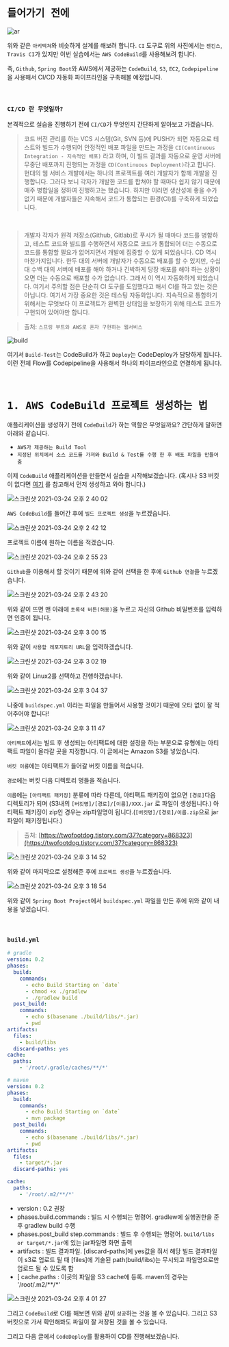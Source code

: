 # `들어가기 전에`

![ar](https://t1.daumcdn.net/cfile/tistory/99A7B34E5AC9EF4720)

위와 같은 `아키텍쳐`와 비슷하게 설계를 해보려 합니다. `CI` 도구로 위의 사진에서는 `젠킨스`, `Travis CI`가 있지만 이번 실습에서는 `AWS CodeBuild`를 사용해보려 합니다. 

즉, `Github`, `Spring Boot`와 AWS에서 제공하는 `CodeBuild`, `S3`, `EC2`, `Codepipeline`을 사용해서 CI/CD 자동화 파이프라인을 구축해볼 예정입니다. 

<br>

### `CI/CD 란 무엇일까?`

본격적으로 실습을 진행하기 전에 `CI/CD`가 무엇인지 간단하게 알아보고 가겠습니다. 

> 코드 버전 관리를 하는 VCS 시스템(Git, SVN 등)에 PUSH가 되면 자동으로 테스트와 빌드가 수행되어 안정적인 배포 파일을 만드는 과정을 `CI(Continuous Integration - 지속적인 배포)` 라고 하며, 이 빌드 결과를 자동으로 운영 서버에 무중단 배포까지 진행되는 과정을 `CD(Continuous Deployment)`라고 합니다.
> 현대의 웹 서비스 개발에서는 하나의 프로젝트를 여러 개발자가 함께 개발을 진행합니다. 그러다 보니 각자가 개발한 코드를 합쳐야 할 때마다 쉽지 않기 때문에 매주 병합일을 정하여 진행하고는 했습니다. 하지만 이러면 생산성에 좋을 수가 없기 때문에 개발자들은 지속해서 코드가 통합되는 환경(CI)를 구축하게 되었습니다.

<br> 

> 개발자 각자가 원격 저장소(Github, Gitlab)로 푸시가 될 때마다 코드를 병합하고, 테스트 코드와 빌드를 수행하면서 자동으로 코드가 통합되어 더는 수동으로 코드를 통합할 필요가 없어지면서 개발에 집중할 수 있게 되었습니다. CD 역시 마찬가지입니다. 한두 대의 서버에 개발자가 수동으로 배포를 할 수 있지만, 수십 대 수백 대의 서버에 배포를 해야 하거나 긴박하게 당장 배포를 해야 하는 상황이 오면 더는 수동으로 배포할 수가 없습니다. 그래서 이 역시 자동화하게 되었습니다.
> 여기서 주의할 점은 단순히 CI 도구를 도입했다고 해서 CI를 하고 있는 것은 아닙니다. 여기서 가장 중요한 것은 테스팅 자동화입니다. 지속적으로 통합하기 위해서는 무엇보다 이 프로젝트가 완벽한 상태임을 보장하기 위해 테스트 코드가 구현되어 있어야만 합니다.

> 출처: `스프링 부트와 AWS로 혼자 구현하는 웹서비스`

![build](https://t1.daumcdn.net/cfile/tistory/990C2C455AC9EF471E)

여기서 `Build-Test`는 CodeBuild가 하고 `Deploy`는 CodeDeploy가 담당하게 됩니다. 이런 전체 Flow를 Codepipeline을 사용해서 하나의 파이프라인으로 연결하게 됩니다.

<br>

# `1. AWS CodeBuild 프로젝트 생성하는 법`

애플리케이션을 생성하기 전에 `CodeBuild`가 하는 역할은 무엇일까요? 간단하게 말하면 아래와 같습니다.

- `AWS가 제공하는 Build Tool`
- `지정된 위치에서 소스 코드를 가져와 Build & Test를 수행 한 후 배포 파일을 만들어 줌`

이제 `CodeBuild` 애플리케이션을 만들면서 실습을 시작해보겠습니다. (혹시나 S3 버킷이 없다면 [여기](https://twofootdog.tistory.com/36) 를 참고해서 먼저 생성하고 와야 합니다.)

![스크린샷 2021-03-24 오후 2 40 02](https://user-images.githubusercontent.com/45676906/112261306-f5be0000-8cae-11eb-8f36-7c50e305d446.png)

`AWS CodeBuild`를 들어간 후에 `빌드 프로젝트 생성`을 누르겠습니다.

![스크린샷 2021-03-24 오후 2 42 12](https://user-images.githubusercontent.com/45676906/112261410-2867f880-8caf-11eb-9cce-38d4d16f8d56.png)

프로젝트 이름에 원하는 이름을 적겠습니다.

![스크린샷 2021-03-24 오후 2 55 23](https://user-images.githubusercontent.com/45676906/112262537-2b63e880-8cb1-11eb-89b5-fc0b37f33128.png)

`Github`을 이용해서 할 것이기 때문에 위와 같이 선택을 한 후에 `Github 연결`을 누르겠습니다.

![스크린샷 2021-03-24 오후 2 43 20](https://user-images.githubusercontent.com/45676906/112262714-6a923980-8cb1-11eb-89b8-e49f2045177c.png)

위와 같이 뜨면 맨 아래에 `초록색 버튼(허용)`을 누르고 자신의 Github 비밀번호를 입력하면 인증이 됩니다. 

![스크린샷 2021-03-24 오후 3 00 15](https://user-images.githubusercontent.com/45676906/112262925-c5c42c00-8cb1-11eb-8068-9ab64eedfa4c.png)

위와 같이 `사용할 레포지토리 URL`을 입력하겠습니다. 

![스크린샷 2021-03-24 오후 3 02 19](https://user-images.githubusercontent.com/45676906/112263071-0ae85e00-8cb2-11eb-837c-f232d492e5d3.png)

위와 같이 Linux2를 선택하고 진행하겠습니다.

![스크린샷 2021-03-24 오후 3 04 37](https://user-images.githubusercontent.com/45676906/112263273-6286c980-8cb2-11eb-822f-7126808a3d66.png)

나중에 `buildspec.yml` 이라는 파일을 만들어서 사용할 것이기 때문에 오타 없이 잘 적어주어야 합니다!

![스크린샷 2021-03-24 오후 3 11 47](https://user-images.githubusercontent.com/45676906/112263896-5cddb380-8cb3-11eb-90a7-ddaa2a181e00.png)

`아티팩트`에서는 빌드 후 생성되는 아티팩트에 대한 설정을 하는 부분으로 유형에는 아티팩트 파일이 올라갈 곳을 지정합니다. 이 글에서는 Amazon S3를 넣었습니다.

`버킷 이름`에는 아티팩트가 들어갈 버킷 이름을 적습니다.

`경로`에는 버킷 다음 디렉토리 명들을 적습니다.

`이름`에는 `[아티팩트 패키징]` 분류에 따라 다른데, 아티팩트 패키징이 없으면 `[경로]`다음 디렉토리가 되며 (S3내의 `[버킷명]/[경로]/[이름]/XXX.jar` 로 파일이 생성됩니다.) 아티팩트 패키징이 zip인 경우는 zip파일명이 됩니다.(`[버킷명]/[경로]/이름.zip`으로 jar파일이 패키징됩니다.)

> 출처: [https://twofootdog.tistory.com/37?category=868323](https://twofootdog.tistory.com/37?category=868323)

![스크린샷 2021-03-24 오후 3 14 52](https://user-images.githubusercontent.com/45676906/112264159-cc53a300-8cb3-11eb-84fb-217f56041947.png)

위와 같이 마지막으로 설정해준 후에 `프로젝트 생성`을 누르겠습니다.

![스크린샷 2021-03-24 오후 3 18 54](https://user-images.githubusercontent.com/45676906/112264504-56037080-8cb4-11eb-823f-f262fcf1d3d4.png)

위와 같이 `Spring Boot Project`에서 `buildspec.yml` 파일을 만든 후에 위와 같이 내용을 넣겠습니다. 

<br>

### `build.yml`

```yaml
# gradle 
version: 0.2
phases:
  build:
    commands:
      - echo Build Starting on `date`
      - chmod +x ./gradlew
      - ./gradlew build
  post_build:
    commands:
      - echo $(basename ./build/libs/*.jar)
      - pwd
artifacts:
  files:
    - build/libs
  discard-paths: yes
cache:
  paths:
    - '/root/.gradle/caches/**/*'
```

```yaml
# maven
version: 0.2
phases:
  build:
    commands:
      - echo Build Starting on `date`
      - mvn package
  post_build:
    commands:
      - echo $(basename ./build/libs/*.jar)
      - pwd
artifacts:
  files:
    - target/*.jar
  discard-paths: yes

cache:
  paths:
    - '/root/.m2/**/*'
```

- version : 0.2 권장
- phases.build.commands : 빌드 시 수행되는 명령어. gradlew에 실행권한을 준 후 gradlew build 수행
- phases.post_build step.commands : 빌드 후 수행되는 명령어. `build/libs or target/*.jar`에 있는 jar파일명 화면 출력
- artifacts : 빌드 결과파일. [discard-paths]에 yes값을 줘서 해당 빌드 결과파일이 s3로 업로드 될 때 [files]에 기술된 path(build/libs)는 무시되고 파일명으로만 업로드 될 수 있도록 함
- [ cache.paths : 이곳의 파일을 S3 cache에 등록. maven의 경우는 '/root/.m2/**/*'

![스크린샷 2021-03-24 오후 4 01 27](https://user-images.githubusercontent.com/45676906/112268445-53a41500-8cba-11eb-823d-5f0423271016.png)

그리고 `CodeBuild`로 CI를 해보면 위와 같이 `성공`하는 것을 볼 수 있습니다. 그리고 S3 버킷으로 가서 확인해봐도 파일이 잘 저장된 것을 볼 수 있습니다. 

그리고 다음 글에서 `CodeDeploy`를 활용하여 CD를 진행해보겠습니다.
